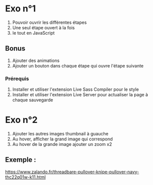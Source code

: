 # Exo n°1
1. Pouvoir ouvrir les différentes étapes
2. Une seul étape ouvert à la fois
3. le tout en JavaScript

## Bonus
1. Ajouter des animations
2. Ajouter un bouton dans chaque étape qui ouvre l'étape suivante

### Prérequis
1. Installer et utiliser l'extension Live Sass Compiler pour le style
2. Installer et utiliser l'extension Live Server pour actualiser la page à chaque sauvegarde

# Exo n°2
1. Ajouter les autres images thumbnail à guauche
2. Au hover, afficher la grand image qui correspond
3. Au hover de la grande image ajouter un zoom x2

## Exemple : 
https://www.zalando.fr/threadbare-pullover-knipe-pullover-navy-thc22q01w-k11.html
